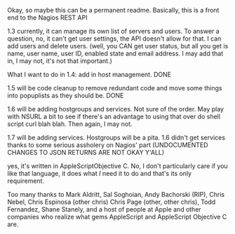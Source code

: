 Okay, so maybe this can be a permanent readme. Basically, this is a front end to the Nagios REST API

1.3
currently, it can manage its own list of servers and users. To answer a question, no, it can't get user settings, the API doesn't allow for that. I can add users and delete users. (well, you CAN get user status, but all you get is name, user name, user ID, enabled state and email address. I may add that in, I may not, it's not that important.)

What I want to do in 1.4: 
add in host management. DONE

1.5 will be code cleanup to remove redundant code and move some things into popuplists as they should be. DONE

1.6 will be adding hostgroups and services. Not sure of the order. May play with NSURL a bit to see if there's an advantage to using that over do shell script curl blah blah. Then again, I may not.

1.7 will be adding services. Hostgroups will be a pita. 1.6 didn't get services thanks to some serious assholery on Nagios' part (UNDOCUMENTED CHANGES TO JSON RETURNS ARE NOT OKAY Y'ALL)


yes, it's written in AppleScriptObjective C. No, I don't particularly care if you like that language, it does what *I* need it to do and that's its only
requirement.

Too many thanks to Mark Aldritt, Sal Soghoian, Andy Bachorski (RIP), Chris Nebel, Chris Espinosa (other chris) Chris Page (other, other chris), Todd Fernandez, Shane Stanely, and a host of people at Apple and other companies who realize what gems AppleScript and AppleScript Objective C are.
